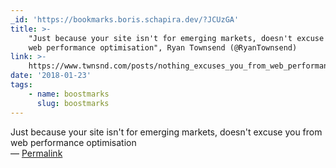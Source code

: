 ```yaml
---
_id: 'https://bookmarks.boris.schapira.dev/?JCUzGA'
title: >-
    "Just because your site isn't for emerging markets, doesn't excuse you from
    web performance optimisation", Ryan Townsend (@RyanTownsend)
link: >-
    https://www.twnsnd.com/posts/nothing_excuses_you_from_web_performance_optimisation.html
date: '2018-01-23'
tags:
    - name: boostmarks
      slug: boostmarks
---
```


Just because your site isn't for emerging markets, doesn't excuse you from web
performance optimisation <br>&#8212;
<a href="https://bookmarks.boris.schapira.dev/?JCUzGA" title="Permalink">Permalink</a>
